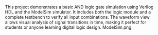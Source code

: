 This project demonstrates a basic AND logic gate simulation using Verilog HDL and the ModelSim simulator. It includes both the logic module and a complete testbench to verify all input combinations. The waveform view allows visual analysis of signal transitions in time, making it perfect for students or anyone learning digital logic design.
ModelSim.png
